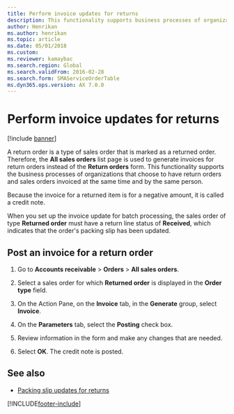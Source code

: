 ```yaml
---
title: Perform invoice updates for returns  
description: This functionality supports business processes of organizations that have return orders and sales orders invoiced at the same time and by the same person.
author: Henrikan
ms.author: henrikan
ms.topic: article
ms.date: 05/01/2018
ms.custom: 
ms.reviewer: kamaybac
ms.search.region: Global 
ms.search.validFrom: 2016-02-28
ms.search.form: SMAServiceOrderTable
ms.dyn365.ops.version: AX 7.0.0
---
```



# Perform invoice updates for returns

[!include [banner](../includes/banner.md)]

A return order is a type of sales order that is marked as a returned order. Therefore, the **All sales orders** list page is used to generate invoices for return orders instead of the **Return orders** form. This functionality supports the business processes of organizations that choose to have return orders and sales orders invoiced at the same time and by the same person.

Because the invoice for a returned item is for a negative amount, it is called a credit note.

When you set up the invoice update for batch processing, the sales order of type **Returned order** must have a return line status of **Received**, which indicates that the order's packing slip has been updated.

## Post an invoice for a return order

1. Go to **Accounts receivable** \>  **Orders** \> **All sales orders**.

1. Select a sales order for which **Returned order** is displayed in the **Order type** field.

1. On the Action Pane, on the **Invoice** tab, in the **Generate** group, select **Invoice**.

1. On the **Parameters** tab, select the **Posting** check box.

1. Review information in the form and make any changes that are needed.

1. Select **OK**. The credit note is posted.

## See also

- [Packing slip updates for returns](packing-slip-updates-returns.md)

[!INCLUDE[footer-include](../../includes/footer-banner.md)]